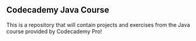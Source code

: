 ## Codecademy Java Course 

This is a repository that will contain projects and exercises from the Java course provided by Codecademy Pro!